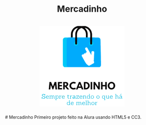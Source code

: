    <div>
    <h1 align="center">
        <p>Mercadinho</p>
    </h1>
    <h1 align="center">
        <img src="https://github.com/Lippones/Mercadinho/blob/main/logoazul.png">
    </h1>
   </div>
# Mercadinho
Primeiro projeto feito na Alura usando HTML5 e CC3.
